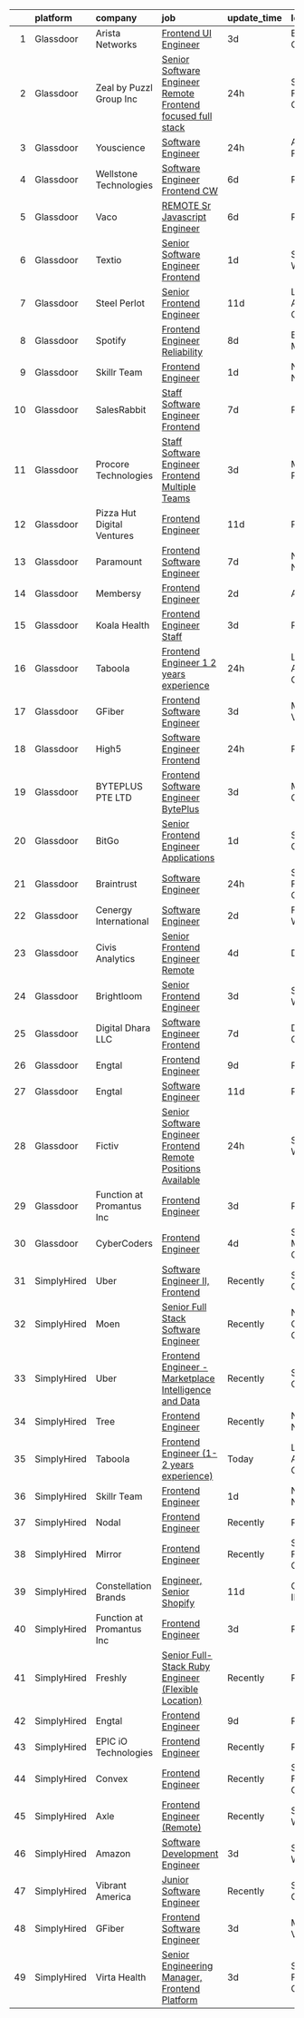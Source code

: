 

|    | platform    | company                    | job                                                                                                                                                                                                                                                                                                                                                                                                                                                                                                                                                                                                                                                                                                                                                                                                                                                                                                                                                                                                                                                                                                                                                                                                                                                                                                                                                                      | update_time   | location           |
|---:|:------------|:---------------------------|:-------------------------------------------------------------------------------------------------------------------------------------------------------------------------------------------------------------------------------------------------------------------------------------------------------------------------------------------------------------------------------------------------------------------------------------------------------------------------------------------------------------------------------------------------------------------------------------------------------------------------------------------------------------------------------------------------------------------------------------------------------------------------------------------------------------------------------------------------------------------------------------------------------------------------------------------------------------------------------------------------------------------------------------------------------------------------------------------------------------------------------------------------------------------------------------------------------------------------------------------------------------------------------------------------------------------------------------------------------------------------|:--------------|:-------------------|
|  1 | Glassdoor   | Arista Networks            | [Frontend UI Engineer](https://www.glassdoor.com/partner/jobListing.htm?pos=130&ao=1136043&s=58&guid=0000018229d996d1b6b5938dea8d50d9&src=GD_JOB_AD&t=SR&vt=w&cs=1_9671027d&cb=1658559502379&jobListingId=1008016122316&jrtk=3-0-1g8ktj5o42gpu001-1g8ktj5okg4er800-a133f26a9f2fafa4-)                                                                                                                                                                                                                                                                                                                                                                                                                                                                                                                                                                                                                                                                                                                                                                                                                                                                                                                                                                                                                                                                                    | 3d            | Boulder, CO        |
|  2 | Glassdoor   | Zeal by Puzzl Group Inc    | [Senior Software Engineer Remote   Frontend focused  full stack ](https://www.glassdoor.com/partner/jobListing.htm?pos=127&ao=1136043&s=58&guid=0000018229d996d1b6b5938dea8d50d9&src=GD_JOB_AD&t=SR&vt=w&cs=1_04c7129e&cb=1658559502379&jobListingId=1008023502063&jrtk=3-0-1g8ktj5o42gpu001-1g8ktj5okg4er800-0c751858f74c86e9-)                                                                                                                                                                                                                                                                                                                                                                                                                                                                                                                                                                                                                                                                                                                                                                                                                                                                                                                                                                                                                                         | 24h           | San Francisco, CA  |
|  3 | Glassdoor   | Youscience                 | [Software Engineer](https://www.glassdoor.com/partner/jobListing.htm?pos=126&ao=1136043&s=58&guid=0000018229d996d1b6b5938dea8d50d9&src=GD_JOB_AD&t=SR&vt=w&cs=1_a15b13e3&cb=1658559502379&jobListingId=1008024041023&jrtk=3-0-1g8ktj5o42gpu001-1g8ktj5okg4er800-9294d52499f44b8d-)                                                                                                                                                                                                                                                                                                                                                                                                                                                                                                                                                                                                                                                                                                                                                                                                                                                                                                                                                                                                                                                                                       | 24h           | American Fork, UT  |
|  4 | Glassdoor   | Wellstone Technologies     | [Software Engineer   Frontend   CW](https://www.glassdoor.com/partner/jobListing.htm?pos=117&ao=1136043&s=58&guid=0000018229d996d1b6b5938dea8d50d9&src=GD_JOB_AD&t=SR&vt=w&ea=1&cs=1_19a4abbd&cb=1658559502378&jobListingId=1008009681828&jrtk=3-0-1g8ktj5o42gpu001-1g8ktj5okg4er800-6932ff8a60cde063-)                                                                                                                                                                                                                                                                                                                                                                                                                                                                                                                                                                                                                                                                                                                                                                                                                                                                                                                                                                                                                                                                  | 6d            | Remote             |
|  5 | Glassdoor   | Vaco                       | [REMOTE  Sr  Javascript Engineer](https://www.glassdoor.com/partner/jobListing.htm?pos=107&ao=1110586&s=58&guid=0000018229d996d1b6b5938dea8d50d9&src=GD_JOB_AD&t=SR&vt=w&ea=1&cs=1_d0294b44&cb=1658559502377&jobListingId=1008009831371&cpc=9908D8D4413DBB8A&jrtk=3-0-1g8ktj5o42gpu001-1g8ktj5okg4er800-e9c7ce847634206d--6NYlbfkN0D_sybMACCpf9B-677oK5j6rPldVB6BlrVvFjO_o-GJZbzuF-qh4PxErFUqfUsv_6tH-pTfSyuE-RswQ3Ue_Mym22RGRQoUw_Y4neaRtnSxZKLemb9Y2KFC93KwtXzSWHj-hejYU84wxAAjm__tproOlfSXRc5zUa9xGbnYu-uRZXb6wmH7on_XnfPdC3CTWGwq1v4WwW7b8oOVxrKlxOCK9gJazxaPulbb60GDZ_CAB-nBS3-kbeiJpKkIZ9v9KPdtAUC9n58x9tGrBvVf2rgrDC_sfJ6tBeR5Oqni_HhsHPu71iwnOLQ4-3J18wPT-o2Irn5EDuaRzQzQgaNz1dqGPFSHokJnJWf_FQgBVpX-UMIWMzQN5HbZegVsfWVgn7ogLVsaTaFe9cwXy2HhphoKxjEv73lncVgWYifacUdjzn-T3ji8lYnV08TgWl-PNVz_RSB8lry7XARYqof4eqU2oSXykUKEAXT4wO9G1xY3QK9d31NhuYf78xpLNBmgFiX3ND8xhnbWnTa87BwTcrtBE5F69opYaLGf20TBq3zRIw%3D%3D)                                                                                                                                                                                                                                                                                                                                                                                                                                                   | 6d            | Remote             |
|  6 | Glassdoor   | Textio                     | [Senior Software Engineer  Frontend ](https://www.glassdoor.com/partner/jobListing.htm?pos=124&ao=1136043&s=58&guid=0000018229d996d1b6b5938dea8d50d9&src=GD_JOB_AD&t=SR&vt=w&cs=1_231823b7&cb=1658559502379&jobListingId=1008021552821&jrtk=3-0-1g8ktj5o42gpu001-1g8ktj5okg4er800-305681257c8b1458-)                                                                                                                                                                                                                                                                                                                                                                                                                                                                                                                                                                                                                                                                                                                                                                                                                                                                                                                                                                                                                                                                     | 1d            | Seattle, WA        |
|  7 | Glassdoor   | Steel Perlot               | [Senior Frontend Engineer](https://www.glassdoor.com/partner/jobListing.htm?pos=123&ao=1136043&s=58&guid=0000018229d996d1b6b5938dea8d50d9&src=GD_JOB_AD&t=SR&vt=w&ea=1&cs=1_97f4279a&cb=1658559502379&jobListingId=1007997844841&jrtk=3-0-1g8ktj5o42gpu001-1g8ktj5okg4er800-4c0cb2016bc884cd-)                                                                                                                                                                                                                                                                                                                                                                                                                                                                                                                                                                                                                                                                                                                                                                                                                                                                                                                                                                                                                                                                           | 11d           | Los Angeles, CA    |
|  8 | Glassdoor   | Spotify                    | [Frontend Engineer  Reliability](https://www.glassdoor.com/partner/jobListing.htm?pos=112&ao=1136043&s=58&guid=0000018229d996d1b6b5938dea8d50d9&src=GD_JOB_AD&t=SR&vt=w&cs=1_9f111e3e&cb=1658559502377&jobListingId=1008006586759&jrtk=3-0-1g8ktj5o42gpu001-1g8ktj5okg4er800-59a8591538aa389d-)                                                                                                                                                                                                                                                                                                                                                                                                                                                                                                                                                                                                                                                                                                                                                                                                                                                                                                                                                                                                                                                                          | 8d            | Boston, MA         |
|  9 | Glassdoor   | Skillr Team                | [Frontend Engineer](https://www.glassdoor.com/partner/jobListing.htm?pos=109&ao=1136043&s=58&guid=0000018229d996d1b6b5938dea8d50d9&src=GD_JOB_AD&t=SR&vt=w&ea=1&cs=1_8e401850&cb=1658559502377&jobListingId=1008021215264&jrtk=3-0-1g8ktj5o42gpu001-1g8ktj5okg4er800-a4d207492b3dd550-)                                                                                                                                                                                                                                                                                                                                                                                                                                                                                                                                                                                                                                                                                                                                                                                                                                                                                                                                                                                                                                                                                  | 1d            | New York, NY       |
| 10 | Glassdoor   | SalesRabbit                | [Staff Software Engineer   Frontend](https://www.glassdoor.com/partner/jobListing.htm?pos=103&ao=1110586&s=58&guid=0000018229d996d1b6b5938dea8d50d9&src=GD_JOB_AD&t=SR&vt=w&ea=1&cs=1_dcd0901a&cb=1658559502376&jobListingId=1008009145795&cpc=9908D8D4413DBB8A&jrtk=3-0-1g8ktj5o42gpu001-1g8ktj5okg4er800-6400e60371ad5e4b--6NYlbfkN0AIkYSjqKEr_H0ja2kwGWM999dVuzSgq3WkxKb-en7RuCLb0qEbCtSqS1nyeAiHe4B4IGmgHJ3WD0Zt0Ji4cKr6HQ9RBRVLXe-k7EbD4b2ZdxVgdSPA1bVH-xEa6F1-qOnpwFQdBBjBw3zz6VF7dDm86JlzeVL35-3NGCgepw9e_EsbHQ54qrS55pMjyUSonCyMM5poezk6lxbbMt_mqy-oBOWMWmU0vfknhrYIM5Q_oKbKl90e69LXPjefxymDymWEK9A6w8oZcnet8MGzpyVU804NFDmenLjXfiRIl540ExSaaT1KV96y7SxWw762esSCQCJ2ysIzEnQLyVVJrK53O8NIo4NBZUe4SsDTq0aofnJ3RvIYSdipvItxnJtI-m-T9SF2qKR3Chk8PG4vlvh014G6bL6fkLVjcHJ3wuV0fTc74UCpXv-DBPH8FtIm8TVqClL2NZ8hqGPxRMhM9OvvrLCb-kSmKVB_ULtEHRHDKS2C-9qZ5ULRk6sLWJ9XwVJsuvOz5OgrLPZnytl813OZiJsBrQeXo8wyRAEgTR3ibA%3D%3D)                                                                                                                                                                                                                                                                                                                                                                                                                                                | 7d            | Remote             |
| 11 | Glassdoor   | Procore Technologies       | [Staff Software Engineer  Frontend  Multiple Teams ](https://www.glassdoor.com/partner/jobListing.htm?pos=120&ao=1136043&s=58&guid=0000018229d996d1b6b5938dea8d50d9&src=GD_JOB_AD&t=SR&vt=w&ea=1&cs=1_1dd72a51&cb=1658559502378&jobListingId=1008016123128&jrtk=3-0-1g8ktj5o42gpu001-1g8ktj5okg4er800-d89e566705a34b31-)                                                                                                                                                                                                                                                                                                                                                                                                                                                                                                                                                                                                                                                                                                                                                                                                                                                                                                                                                                                                                                                 | 3d            | Myrtle Point, OR   |
| 12 | Glassdoor   | Pizza Hut Digital Ventures | [Frontend Engineer](https://www.glassdoor.com/partner/jobListing.htm?pos=113&ao=1136043&s=58&guid=0000018229d996d1b6b5938dea8d50d9&src=GD_JOB_AD&t=SR&vt=w&ea=1&cs=1_3e879b37&cb=1658559502377&jobListingId=1007998190222&jrtk=3-0-1g8ktj5o42gpu001-1g8ktj5okg4er800-7453d4795cc2f735-)                                                                                                                                                                                                                                                                                                                                                                                                                                                                                                                                                                                                                                                                                                                                                                                                                                                                                                                                                                                                                                                                                  | 11d           | Plano, TX          |
| 13 | Glassdoor   | Paramount                  | [Frontend Software Engineer](https://www.glassdoor.com/partner/jobListing.htm?pos=128&ao=1136043&s=58&guid=0000018229d996d1b6b5938dea8d50d9&src=GD_JOB_AD&t=SR&vt=w&cs=1_df1b1e38&cb=1658559502379&jobListingId=1008008840740&jrtk=3-0-1g8ktj5o42gpu001-1g8ktj5okg4er800-d22460d68ea7ad08-)                                                                                                                                                                                                                                                                                                                                                                                                                                                                                                                                                                                                                                                                                                                                                                                                                                                                                                                                                                                                                                                                              | 7d            | New York, NY       |
| 14 | Glassdoor   | Membersy                   | [Frontend Engineer](https://www.glassdoor.com/partner/jobListing.htm?pos=110&ao=1136043&s=58&guid=0000018229d996d1b6b5938dea8d50d9&src=GD_JOB_AD&t=SR&vt=w&ea=1&cs=1_86f413a2&cb=1658559502377&jobListingId=1008017548036&jrtk=3-0-1g8ktj5o42gpu001-1g8ktj5okg4er800-6cdc0a7cbfbdc74a-)                                                                                                                                                                                                                                                                                                                                                                                                                                                                                                                                                                                                                                                                                                                                                                                                                                                                                                                                                                                                                                                                                  | 2d            | Austin, TX         |
| 15 | Glassdoor   | Koala Health               | [Frontend Engineer  Staff](https://www.glassdoor.com/partner/jobListing.htm?pos=115&ao=1136043&s=58&guid=0000018229d996d1b6b5938dea8d50d9&src=GD_JOB_AD&t=SR&vt=w&ea=1&cs=1_fe0a0194&cb=1658559502378&jobListingId=1008015568737&jrtk=3-0-1g8ktj5o42gpu001-1g8ktj5okg4er800-4a24982d2dd3943e-)                                                                                                                                                                                                                                                                                                                                                                                                                                                                                                                                                                                                                                                                                                                                                                                                                                                                                                                                                                                                                                                                           | 3d            | Remote             |
| 16 | Glassdoor   | Taboola                    | [Frontend Engineer  1 2 years experience ](https://www.glassdoor.com/partner/jobListing.htm?pos=118&ao=1136043&s=58&guid=0000018229d996d1b6b5938dea8d50d9&src=GD_JOB_AD&t=SR&vt=w&ea=1&cs=1_6f0e8a21&cb=1658559502378&jobListingId=1008023586929&jrtk=3-0-1g8ktj5o42gpu001-1g8ktj5okg4er800-f58c53163900a453-)                                                                                                                                                                                                                                                                                                                                                                                                                                                                                                                                                                                                                                                                                                                                                                                                                                                                                                                                                                                                                                                           | 24h           | Los Angeles, CA    |
| 17 | Glassdoor   | GFiber                     | [Frontend Software Engineer](https://www.glassdoor.com/partner/jobListing.htm?pos=119&ao=1136043&s=58&guid=0000018229d996d1b6b5938dea8d50d9&src=GD_JOB_AD&t=SR&vt=w&ea=1&cs=1_216a5738&cb=1658559502378&jobListingId=1008014671904&jrtk=3-0-1g8ktj5o42gpu001-1g8ktj5okg4er800-f024b8562f5fa90e-)                                                                                                                                                                                                                                                                                                                                                                                                                                                                                                                                                                                                                                                                                                                                                                                                                                                                                                                                                                                                                                                                         | 3d            | Mountain View, CA  |
| 18 | Glassdoor   | High5                      | [Software Engineer   Frontend](https://www.glassdoor.com/partner/jobListing.htm?pos=104&ao=1110586&s=58&guid=0000018229d996d1b6b5938dea8d50d9&src=GD_JOB_AD&t=SR&vt=w&ea=1&cs=1_16ef9f67&cb=1658559502376&jobListingId=1008023215023&cpc=FA84DF7EA1EC2398&jrtk=3-0-1g8ktj5o42gpu001-1g8ktj5okg4er800-9ede6187c60e1052--6NYlbfkN0AV8vU3o9nlw7wqa180ZkP3oAg17VLIhkP1SPyaIh_MQVSfWHQ_D-a5zztdBH5vi5xFZlaaUhEW8RX_fyfkyAZNXiEQHCQUEYFdYQ0n4fJBPH24pQ-mjTQ2xyTOi07i067ioZBbd43FZJCQGkF2EZte7o6CuaN18wzjgMXw39552EmZQUMk9yz1yx7KuVNxuKtV64P_MQUA9dMZX5y6eztYEAsUJ_oFEaqRS2jaTaEX8Vd1yzxn8bKil3VbSlLrSwITFOSPLLjnhn9Jzlyql36VxfRqwFxxCpsMZkoYWatYO6QZT_hbZMegqlod48CfkAEWJEz4aQjhIsPG69qKDTw1qtpac3fr4xWLRVtm1d3fYc-U3_3iCdPJuyF5qRr9umyz2fMkupxa0-8sWTSrtEs5_3CVotjmUVzePvRfClOGJ8MDBkwVNNC-XJofbH7mn_T0osizPyBGAhFOBRggUIXrJv7HLUO_BukVWh2WBppzYUL-Q48RLUHRZY-sbe7q03F4rQwZ8mNCWA%3D%3D)                                                                                                                                                                                                                                                                                                                                                                                                                                                                                      | 24h           | Remote             |
| 19 | Glassdoor   | BYTEPLUS PTE  LTD          | [Frontend Software Engineer   BytePlus](https://www.glassdoor.com/partner/jobListing.htm?pos=129&ao=1136043&s=58&guid=0000018229d996d1b6b5938dea8d50d9&src=GD_JOB_AD&t=SR&vt=w&cs=1_79731f98&cb=1658559502379&jobListingId=1008016151460&jrtk=3-0-1g8ktj5o42gpu001-1g8ktj5okg4er800-55224371fb864330-)                                                                                                                                                                                                                                                                                                                                                                                                                                                                                                                                                                                                                                                                                                                                                                                                                                                                                                                                                                                                                                                                   | 3d            | Marina, CA         |
| 20 | Glassdoor   | BitGo                      | [Senior Frontend Engineer  Applications](https://www.glassdoor.com/partner/jobListing.htm?pos=121&ao=1136043&s=58&guid=0000018229d996d1b6b5938dea8d50d9&src=GD_JOB_AD&t=SR&vt=w&ea=1&cs=1_081bb548&cb=1658559502378&jobListingId=1008020569625&jrtk=3-0-1g8ktj5o42gpu001-1g8ktj5okg4er800-32366cd01521b4ec-)                                                                                                                                                                                                                                                                                                                                                                                                                                                                                                                                                                                                                                                                                                                                                                                                                                                                                                                                                                                                                                                             | 1d            | Salt Lake City, UT |
| 21 | Glassdoor   | Braintrust                 | [Software Engineer](https://www.glassdoor.com/partner/jobListing.htm?pos=111&ao=1136043&s=58&guid=0000018229d996d1b6b5938dea8d50d9&src=GD_JOB_AD&t=SR&vt=w&ea=1&cs=1_7cd478b0&cb=1658559502377&jobListingId=1008023497421&jrtk=3-0-1g8ktj5o42gpu001-1g8ktj5okg4er800-639dd134f824d532-)                                                                                                                                                                                                                                                                                                                                                                                                                                                                                                                                                                                                                                                                                                                                                                                                                                                                                                                                                                                                                                                                                  | 24h           | San Francisco, CA  |
| 22 | Glassdoor   | Cenergy International      | [Software Engineer](https://www.glassdoor.com/partner/jobListing.htm?pos=105&ao=1110586&s=58&guid=0000018229d996d1b6b5938dea8d50d9&src=GD_JOB_AD&t=SR&vt=w&ea=1&cs=1_3fdf739f&cb=1658559502376&jobListingId=1008017949713&cpc=FD1C1DA32C38CFA7&jrtk=3-0-1g8ktj5o42gpu001-1g8ktj5okg4er800-66af593da41cac78--6NYlbfkN0ATmQl8QC8MsPSUYtg6QcSsrNiCenr3UAJ1SEX3NO47gT5gau_sl1UzcgxpZ484uFhOXgXfr2LEivVeLwa6gGrJyrh-iTjNJWvBRyKYLDtYqITiScaTLzJs8ipIwloWR1LC31jH6Th77lxJks1ckweizk8UPToNxz6Tlh_aYSxBShF-nLG--iuwMtD33g86MQGMJVUdTo_0D_RAS1Vz7n6YHbiYoNlV0nEjUUAt7TQwYzBqST-NNsLHVU1YQ4g4zfrmv5zMKJKUR3D3aQOCMMQJ6_kACGLDkWT_TGem_Pi9ywUCZiwHbheJjaaG1i0z5LJEVQstEHxaH70fufe2NEVZ2xNgy-RnlDwf7_CiuNvzE3LfEqzfZavfECNBAZc0qd-_OYeV-eqciifo_MIQ2e5K7Xb-Oxzcfb6sZECrAVfQAUrRFstfvWf_TSvPsuqPjLPlcUk42wXdujcL9nCnCEcgqmrBfNHlUUuREJ3PhuPQLzE1lDYzMZucJEP0nrYijAxbOlIL-9QaKQ%3D%3D)                                                                                                                                                                                                                                                                                                                                                                                                                                                                                                 | 2d            | Fort Worth, TX     |
| 23 | Glassdoor   | Civis Analytics            | [Senior Frontend Engineer  Remote ](https://www.glassdoor.com/partner/jobListing.htm?pos=122&ao=1136043&s=58&guid=0000018229d996d1b6b5938dea8d50d9&src=GD_JOB_AD&t=SR&vt=w&ea=1&cs=1_955e45ed&cb=1658559502378&jobListingId=1008011960359&jrtk=3-0-1g8ktj5o42gpu001-1g8ktj5okg4er800-06d65659fa4b8d62-)                                                                                                                                                                                                                                                                                                                                                                                                                                                                                                                                                                                                                                                                                                                                                                                                                                                                                                                                                                                                                                                                  | 4d            | Dallas, TX         |
| 24 | Glassdoor   | Brightloom                 | [Senior Frontend Engineer](https://www.glassdoor.com/partner/jobListing.htm?pos=116&ao=1136043&s=58&guid=0000018229d996d1b6b5938dea8d50d9&src=GD_JOB_AD&t=SR&vt=w&ea=1&cs=1_05f2bdc6&cb=1658559502378&jobListingId=1008015558836&jrtk=3-0-1g8ktj5o42gpu001-1g8ktj5okg4er800-13401b9cb71f125a-)                                                                                                                                                                                                                                                                                                                                                                                                                                                                                                                                                                                                                                                                                                                                                                                                                                                                                                                                                                                                                                                                           | 3d            | Seattle, WA        |
| 25 | Glassdoor   | Digital Dhara LLC          | [Software Engineer Frontend](https://www.glassdoor.com/partner/jobListing.htm?pos=125&ao=1136043&s=58&guid=0000018229d996d1b6b5938dea8d50d9&src=GD_JOB_AD&t=SR&vt=w&ea=1&cs=1_5f4c36fb&cb=1658559502379&jobListingId=1008007962872&jrtk=3-0-1g8ktj5o42gpu001-1g8ktj5okg4er800-0354bf6327724a83-)                                                                                                                                                                                                                                                                                                                                                                                                                                                                                                                                                                                                                                                                                                                                                                                                                                                                                                                                                                                                                                                                         | 7d            | Denver, CO         |
| 26 | Glassdoor   | Engtal                     | [Frontend Engineer](https://www.glassdoor.com/partner/jobListing.htm?pos=101&ao=1110586&s=58&guid=0000018229d996d1b6b5938dea8d50d9&src=GD_JOB_AD&t=SR&vt=w&ea=1&cs=1_632fa2a2&cb=1658559502376&jobListingId=1008002673139&cpc=3BA4CE39D5B5DEF5&jrtk=3-0-1g8ktj5o42gpu001-1g8ktj5okg4er800-79d59325bcaae3bb--6NYlbfkN0B7Z8t6fEMDh_BTkcJVPNJicKvZQEBTy5HSwyHa20ewqmyfWNXjNsfvmtdqiCQm-ExtS6xz5Sl1OvZBWtRbLgq20bQnKJXfljdUsfx2oPzT1-S7qnfj3T3-N2DzLnEDKKHD_QQHYIGdzkNF1ojLTKGXEDYounEBkkB95nCdgj29ygoTeOxojKlerontGyD39doSpnjEKJ14d4c3UPO_yzBvRfR2edTybynxsJ935wbgfrXXYno4PeNqBHsOD5Pnr-SoRQ6KoGOpnB4RHS5GcPiTe6MdHaomrhb84GlNO7qIT5UUqkv1m7VAzXhKHYcxDLQAcNCx6y_BOJXIqKuMfpeKH4STSb_2jtT6emyrQAnfJ8bEBNCH3Vrfg7qtKv68sW6ToFB_RmaaSHNPrfH6fNtM-9nBDLHrnWHvSHcIoCp3IVFOeYum8obGcv6dj0BNNbJVsQ_u7pDkWEAPiueWXOh9n3_YXiZyqb49K4g2PmGNQyGuRlW6hsQz)                                                                                                                                                                                                                                                                                                                                                                                                                                                                                                                             | 9d            | Remote             |
| 27 | Glassdoor   | Engtal                     | [Software Engineer](https://www.glassdoor.com/partner/jobListing.htm?pos=106&ao=1110586&s=58&guid=0000018229d996d1b6b5938dea8d50d9&src=GD_JOB_AD&t=SR&vt=w&ea=1&cs=1_898b1b83&cb=1658559502377&jobListingId=1007998014010&cpc=9908D8D4413DBB8A&jrtk=3-0-1g8ktj5o42gpu001-1g8ktj5okg4er800-967e65f37b4dc079--6NYlbfkN0B7Z8t6fEMDh_BTkcJVPNJicKvZQEBTy5HSwyHa20ewqmyfWNXjNsfvmtdqiCQm-EyNcVPtGbVupjb8n-WtBWaanUy2lPLkRPX6e891sHU96Kldq8kBmrEOinp33iE8zakNG-y7o6D4G4iSnwzwvC8hSIF450hbC_bNOhJ5dqg1ijrxqNSDok6OuF0d8LXNVnFeOOylwRWjFawaK-ye81fxd_RcWcY3OovSIB9NEGDqZ15VEE5lVaGI9O7jJbgtdCn4WHYpeq3bNuYOx0aur0hw4A6wsloIWEyxmJb0mnzR43FiIer7MKICX_Iqs-H4Tdq2a93jaWV4y9aV3gTQ432pUhdkAVtTALh622rApdwulB9aiFkWqMnxQvBvgVOKQRulFW3SSqRhH2PMCji-W9ECBYSfTrG5XnJaPTMnFPV9tKY0EG7BeWmLqQdMpme_yq2dMXxYX1c9wKBMz0ODFq9TO_KyK_t8xO8CetaDvbpOqe7KlIIJxU9L)                                                                                                                                                                                                                                                                                                                                                                                                                                                                                                                             | 11d           | Remote             |
| 28 | Glassdoor   | Fictiv                     | [Senior Software Engineer  Frontend  Remote Positions Available ](https://www.glassdoor.com/partner/jobListing.htm?pos=114&ao=1136043&s=58&guid=0000018229d996d1b6b5938dea8d50d9&src=GD_JOB_AD&t=SR&vt=w&ea=1&cs=1_ca8c1d64&cb=1658559502377&jobListingId=1008023947455&jrtk=3-0-1g8ktj5o42gpu001-1g8ktj5okg4er800-5d936ba359482fd4-)                                                                                                                                                                                                                                                                                                                                                                                                                                                                                                                                                                                                                                                                                                                                                                                                                                                                                                                                                                                                                                    | 24h           | Seattle, WA        |
| 29 | Glassdoor   | Function at Promantus Inc  | [Frontend Engineer](https://www.glassdoor.com/partner/jobListing.htm?pos=108&ao=1136043&s=58&guid=0000018229d996d1b6b5938dea8d50d9&src=GD_JOB_AD&t=SR&vt=w&ea=1&cs=1_eb822099&cb=1658559502377&jobListingId=1008013982563&jrtk=3-0-1g8ktj5o42gpu001-1g8ktj5okg4er800-790700b85fc9262a-)                                                                                                                                                                                                                                                                                                                                                                                                                                                                                                                                                                                                                                                                                                                                                                                                                                                                                                                                                                                                                                                                                  | 3d            | Remote             |
| 30 | Glassdoor   | CyberCoders                | [Frontend Engineer](https://www.glassdoor.com/partner/jobListing.htm?pos=102&ao=1110586&s=58&guid=0000018229d996d1b6b5938dea8d50d9&src=GD_JOB_AD&t=SR&vt=w&ea=1&cs=1_96dbb757&cb=1658559502376&jobListingId=1008012923035&cpc=FA84DF7EA1EC2398&jrtk=3-0-1g8ktj5o42gpu001-1g8ktj5okg4er800-5fc1bc76b9b0dbf0--6NYlbfkN0CpFJQzrgRR8WqXWK1qKKEqALWJw739KlKqr2H-MSI4eoBlI4EFrmor2FYZMP3muM0VPgwL63opAXnLeSMipVY7fW_ngZ7ZS6ijKY9WBTq_n52hzAAUT0rQ4jGLr97aXFlGfFhVc99YuFlGfKgKXeWS6i1fBIYVwW81uqObN0AagO2piXMliCT6AAs_CXHi8JYtRUb2y9YsCZCXDUE8y87Fz7Oj7e0HHioxfW_dbutkspcvgAZtqRgfQromB6QYTeMhSV6Qh--vkSjdxXRU_0bZViXAduv9L0JN39xb3i2zZC9GrgLDHSO8x1lPpEZZ0IEletP3kDY3RRwFxft_P2FLPkdR_FVQR9YGMU0_PE9e9NzGktgK4KA3WaEcznw-04JSnX5HRGc9eGfmTDhjjYK9YcTd-S1gDcA-YqCpeaNB_g_ixy-hsOJ62gU0T4ihV0kveHy4EnfFAdagAslNYAbHqAdwmpbiZdUK88X8WLf1g_qG7DF8_eou2naEnJFsRYkbOi-O9hjounkisyVqLOqXVG5TQa7zVYN0QhBaoU444jJ9tr_D55NOetbgIWysfbdTtnFdt86s69pFY7slx0qGIdJgv5lQln24P5JEN-V81VikW4_ZdPmayn_xLgtmQSxn4StWrMuUXe-PALnDQA2UhorxxFo9hwQz6D31ruAHAonTRGBz1tTN_nb-qvDkRG0mNqV3hmUY3v_v1-gQPH54fSm6eeD1Bjf_ChlnggQYhW9Q_sVSt5Av3pLAty_wNcRiMwyr_U96CJe7czZz13M-2hAS5Q-bugGFHmOqrs0vpq92SumPHpzZXr4MizgvrpieaUtH724D-5D3C41KzO9AWBjcvYAnt1sn18Js43lWMuCASzxQnrVPfEaYllhtmp66hHajRKKJclDRKldEiBRFoYsOaZFbtlC-DDH-5kiinzIbsYCvbAFI0wRKFFEvBwsOPNpLipiH7FrBtxRcYcImYPa5YMnOmeNjdJlgMqunmw%3D%3D) | 4d            | Santa Monica, CA   |
| 31 | SimplyHired | Uber                       | [Software Engineer II, Frontend](https://www.simplyhired.com/job/wStUTHRXNTUDn1IMiI6ivEkLYzngu7XEOdxu-RojHO5njLU0RykH1Q?q=frontend+engineer)                                                                                                                                                                                                                                                                                                                                                                                                                                                                                                                                                                                                                                                                                                                                                                                                                                                                                                                                                                                                                                                                                                                                                                                                                             | Recently      | Sunnyvale, CA      |
| 32 | SimplyHired | Moen                       | [Senior Full Stack Software Engineer](https://www.simplyhired.com/job/1IoT-7QZFJOG0NfV-lKlBdIrrRgTNTvHWnIwFltE0eLn7-mnNqHnZw?q=frontend+engineer)                                                                                                                                                                                                                                                                                                                                                                                                                                                                                                                                                                                                                                                                                                                                                                                                                                                                                                                                                                                                                                                                                                                                                                                                                        | Recently      | North Olmsted, OH  |
| 33 | SimplyHired | Uber                       | [Frontend Engineer - Marketplace Intelligence and Data](https://www.simplyhired.com/job/YNxYWB_lqrLSSUBUwGX6WqswyvqpTD8lNRVID-MetTi_m9I644hiZg?q=frontend+engineer)                                                                                                                                                                                                                                                                                                                                                                                                                                                                                                                                                                                                                                                                                                                                                                                                                                                                                                                                                                                                                                                                                                                                                                                                      | Recently      | Sunnyvale, CA      |
| 34 | SimplyHired | Tree                       | [Frontend Engineer](https://www.simplyhired.com/job/7EGTBczuVNvYtEkmeEEn463XFdow-lCQ_1GdEUDv7BvtRwxcbYfWUQ?q=frontend+engineer)                                                                                                                                                                                                                                                                                                                                                                                                                                                                                                                                                                                                                                                                                                                                                                                                                                                                                                                                                                                                                                                                                                                                                                                                                                          | Recently      | New York, NY       |
| 35 | SimplyHired | Taboola                    | [Frontend Engineer (1-2 years experience)](https://www.simplyhired.com/job/UyEaBoSv5Ni7VXRWNL_6RiD5WMCXI6toFMdneApU8lJZDMQ6aGDikA?q=frontend+engineer)                                                                                                                                                                                                                                                                                                                                                                                                                                                                                                                                                                                                                                                                                                                                                                                                                                                                                                                                                                                                                                                                                                                                                                                                                   | Today         | Los Angeles, CA    |
| 36 | SimplyHired | Skillr Team                | [Frontend Engineer](https://www.simplyhired.com/job/CzmyPQjUQZjJL6MnyUc5v0i9Sd5sPSqOUpjaMHsZv1EWdJmQVVusdw?q=frontend+engineer)                                                                                                                                                                                                                                                                                                                                                                                                                                                                                                                                                                                                                                                                                                                                                                                                                                                                                                                                                                                                                                                                                                                                                                                                                                          | 1d            | New York, NY       |
| 37 | SimplyHired | Nodal                      | [Frontend Engineer](https://www.simplyhired.com/job/75ry-Eu0nSZpKMRgg41Z0_gvK2rV-hQ2xCKkRD2dfeeva-gc--Hn4w?q=frontend+engineer)                                                                                                                                                                                                                                                                                                                                                                                                                                                                                                                                                                                                                                                                                                                                                                                                                                                                                                                                                                                                                                                                                                                                                                                                                                          | Recently      | Remote             |
| 38 | SimplyHired | Mirror                     | [Frontend Engineer](https://www.simplyhired.com/job/1usBlvhGylE7XcQfKrDFHQ3BMShtHdNzcIEZv9IJghOGNQmJ_JZEnw?q=frontend+engineer)                                                                                                                                                                                                                                                                                                                                                                                                                                                                                                                                                                                                                                                                                                                                                                                                                                                                                                                                                                                                                                                                                                                                                                                                                                          | Recently      | San Francisco, CA  |
| 39 | SimplyHired | Constellation Brands       | [Engineer, Senior Shopify](https://www.simplyhired.com/job/id-iUSPtdMwb_PXhSds9NJKsiocC5KWLwRHL3Zl1h4Np15OLf5EcGw?q=frontend+engineer)                                                                                                                                                                                                                                                                                                                                                                                                                                                                                                                                                                                                                                                                                                                                                                                                                                                                                                                                                                                                                                                                                                                                                                                                                                   | 11d           | Chicago, IL        |
| 40 | SimplyHired | Function at Promantus Inc  | [Frontend Engineer](https://www.simplyhired.com/job/CVMY0nujmjaVat2rl2lHMI887RIpar6llodktahXtljk9AfUuMJklg?q=frontend+engineer)                                                                                                                                                                                                                                                                                                                                                                                                                                                                                                                                                                                                                                                                                                                                                                                                                                                                                                                                                                                                                                                                                                                                                                                                                                          | 3d            | Remote             |
| 41 | SimplyHired | Freshly                    | [Senior Full-Stack Ruby Engineer (Flexible Location)](https://www.simplyhired.com/job/5Rm6gI6BUhXQw4_hZbvQ3_CztwgY7zE6vM59iSYWuItG579yfV3bgA?q=frontend+engineer)                                                                                                                                                                                                                                                                                                                                                                                                                                                                                                                                                                                                                                                                                                                                                                                                                                                                                                                                                                                                                                                                                                                                                                                                        | Recently      | Remote             |
| 42 | SimplyHired | Engtal                     | [Frontend Engineer](https://www.simplyhired.com/job/NWkEoWZ6Av0fV5exo7QgNgOKib1KfTUDQ5CUuSaW19CT7qEIoVmbGg?q=frontend+engineer)                                                                                                                                                                                                                                                                                                                                                                                                                                                                                                                                                                                                                                                                                                                                                                                                                                                                                                                                                                                                                                                                                                                                                                                                                                          | 9d            | Remote             |
| 43 | SimplyHired | EPIC iO Technologies       | [Frontend Engineer](https://www.simplyhired.com/job/YnSZQe5afbGDpUdQfEYpQDOD1aAlTYHauIORQsYpSoQt00rlroNz7A?q=frontend+engineer)                                                                                                                                                                                                                                                                                                                                                                                                                                                                                                                                                                                                                                                                                                                                                                                                                                                                                                                                                                                                                                                                                                                                                                                                                                          | Recently      | Remote             |
| 44 | SimplyHired | Convex                     | [Frontend Engineer](https://www.simplyhired.com/job/ROWGcDKML3v25di3XPNNZfDophnO63tVBw_8MqxIHKH2ZAa-vvQ7LQ?q=frontend+engineer)                                                                                                                                                                                                                                                                                                                                                                                                                                                                                                                                                                                                                                                                                                                                                                                                                                                                                                                                                                                                                                                                                                                                                                                                                                          | Recently      | San Francisco, CA  |
| 45 | SimplyHired | Axle                       | [Frontend Engineer (Remote)](https://www.simplyhired.com/job/PUaJC2ka-0lrMpRsWcxbAHPFhLWHae2YoczqhGsJB45zhsOtvfKOLw?q=frontend+engineer)                                                                                                                                                                                                                                                                                                                                                                                                                                                                                                                                                                                                                                                                                                                                                                                                                                                                                                                                                                                                                                                                                                                                                                                                                                 | Recently      | Seattle, WA        |
| 46 | SimplyHired | Amazon                     | [Software Development Engineer](https://www.simplyhired.com/job/Lf5e53NNifwIjpkAsY36-3BNIGdDJu89jeCiJScQbCnNGlH5Jumgmg?q=frontend+engineer)                                                                                                                                                                                                                                                                                                                                                                                                                                                                                                                                                                                                                                                                                                                                                                                                                                                                                                                                                                                                                                                                                                                                                                                                                              | 3d            | Seattle, WA        |
| 47 | SimplyHired | Vibrant America            | [Junior Software Engineer](https://www.simplyhired.com/job/rkL6EIJkC6mS_rxi4a4hUb9rPfs0MCde3D2wHfCmE_GceejFu7ApOA?q=frontend+engineer)                                                                                                                                                                                                                                                                                                                                                                                                                                                                                                                                                                                                                                                                                                                                                                                                                                                                                                                                                                                                                                                                                                                                                                                                                                   | Recently      | San Carlos, CA     |
| 48 | SimplyHired | GFiber                     | [Frontend Software Engineer](https://www.simplyhired.com/job/Y0Ss5OM1InOlcf1U8hnAbX2TUjkVguMsKg-TkAn5PEg7p-Efm9kHVw?q=frontend+engineer)                                                                                                                                                                                                                                                                                                                                                                                                                                                                                                                                                                                                                                                                                                                                                                                                                                                                                                                                                                                                                                                                                                                                                                                                                                 | 3d            | Mountain View, CA  |
| 49 | SimplyHired | Virta Health               | [Senior Engineering Manager, Frontend Platform](https://www.simplyhired.com/job/Q1pjLTIl5ku-0LNoYkhWRykQ2yYF0CpJPblJqR5yiDWAdFjS-ow1iQ?q=frontend+engineer)                                                                                                                                                                                                                                                                                                                                                                                                                                                                                                                                                                                                                                                                                                                                                                                                                                                                                                                                                                                                                                                                                                                                                                                                              | 3d            | San Francisco, CA  |